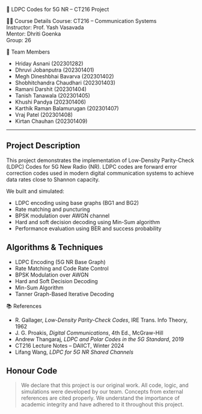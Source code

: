 📡 LDPC Codes for 5G NR – CT216 Project

🧑‍🏫 Course Details
Course: CT216 – Communication Systems  
Instructor: Prof. Yash Vasavada  
Mentor: Dhriti Goenka  
Group: 26

👥 Team Members
- Hriday Asnani (202301282)  
- Dhruvi Jobanputra (202301401)  
- Megh Dineshbhai Bavarva (202301402)  
- Shobhitchandra Chaudhari (202301403)  
- Ramani Darshit (202301404)  
- Tanish Tanawala (202301405)  
- Khushi Pandya (202301406)  
- Karthik Raman Balamurugan (202301407)  
- Vraj Patel (202301408)  
- Kirtan Chauhan (202301409)

---

##  Project Description

This project demonstrates the implementation of Low-Density Parity-Check (LDPC) Codes for 5G New Radio (NR). 
LDPC codes are forward error correction codes used in modern digital communication systems to achieve data rates close to Shannon capacity.

We built and simulated:
- LDPC encoding using base graphs (BG1 and BG2)
- Rate matching and puncturing
- BPSK modulation over AWGN channel
- Hard and soft decision decoding using Min-Sum algorithm
- Performance evaluation using BER and success probability


##  Algorithms & Techniques

- LDPC Encoding (5G NR Base Graph)
- Rate Matching and Code Rate Control
- BPSK Modulation over AWGN
- Hard and Soft Decision Decoding
- Min-Sum Algorithm
- Tanner Graph-Based Iterative Decoding


📚 References

- R. Gallager, *Low-Density Parity-Check Codes*, IRE Trans. Info Theory, 1962  
- J. G. Proakis, *Digital Communications*, 4th Ed., McGraw-Hill  
- Andrew Thangaraj, *LDPC and Polar Codes in the 5G Standard*, 2019  
- CT216 Lecture Notes – DAIICT, Winter 2024  
- Lifang Wang, *LDPC for 5G NR Shared Channels*


##  Honour Code

> We declare that this project is our original work.
>  All code, logic, and simulations were developed by our team. Concepts from external references are cited properly.
> We understand the importance of academic integrity and have adhered to it throughout this project.




